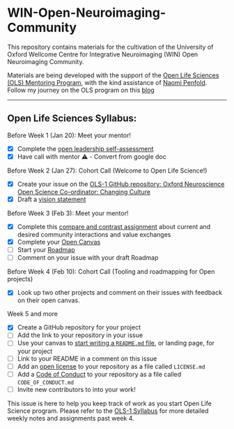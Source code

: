 # WIN-Open-Neuroimaging-Community

This repository contains materials for the cultivation of the University of Oxford Wellcome Centre for Integrative Neuroimaging (WIN) Open Neuroimaging Community.

Materials are being developed with the support of the [Open Life Sciences (OLS) Mentoring Program](https://openlifesci.org), with the kind assistance of [Naomi Penfold](https://github.com/npscience). Follow my journey on the OLS program on this [blog](./blog/blog)

***

## Open Life Sciences Syllabus:

Before Week 1 (Jan 20): Meet your mentor!
- [x] Complete the [open leadership self-assessment](https://github.com/cassgvp/WIN-Open-Neuroimaging-Community/blob/master/%5BOLS%5D%20Week%201%20-%20%20Self-Assessment.pdf)
- [x] Have call with mentor ⚠️ - Convert from google doc

Before Week 2 (Jan 27): Cohort Call (Welcome to Open Life Science!)
- [x] Create your issue on the [OLS-1 GitHub repository: Oxford Neuroscience Open Science Co-ordinator: Changing Culture ](https://github.com/open-life-science/ols-1/issues/15)
- [x] Draft a [vision statement](https://github.com/cassgvp/WIN-Open-Neuroimaging-Community/blob/master/vision-statement.md)

Before Week 3 (Feb 3): Meet your mentor!
- [x] Complete this [compare and contrast assignment](https://github.com/cassgvp/WIN-Open-Neuroimaging-Community/blob/master/OLS-MiniAssignments/wk3-compare-and-contrast.md) about current and desired community interactions and value exchanges
- [x] Complete your [Open Canvas](https://github.com/cassgvp/WIN-Open-Neuroimaging-Community/blob/master/open-canvas.pdf)
- [ ] Start your [Roadmap](https://mozilla.github.io/open-leadership-training-series/articles/opening-your-project/start-your-project-roadmap/)
- [ ] Comment on your issue with your draft Roadmap

Before Week 4 (Feb 10): Cohort Call (Tooling and roadmapping for Open projects)
- [x] Look up two other projects and comment on their issues with feedback on their open canvas.

Week 5 and more
- [x] Create a GitHub repository for your project
- [ ] Add the link to your repository in your issue
- [ ] Use your canvas to [start writing a `README.md` file](https://mozilla.github.io/open-leadership-training-series/articles/opening-your-project/write-a-great-project-readme/), or landing page, for your project
- [ ] Link to your README in a comment on this issue
- [ ] Add an [open license](https://mozilla.github.io/open-leadership-training-series/articles/get-your-project-online/sharing-your-work-in-the-open/) to your repository as a file called `LICENSE.md`
- [ ] Add a [Code of Conduct](https://mozilla.github.io/open-leadership-training-series/articles/building-communities-of-contributors/write-a-code-of-conduct/) to your repository as a file called `CODE_OF_CONDUCT.md`
- [ ] Invite new contributors to into your work!

This issue is here to help you keep track of work as you start Open Life Science program. Please refer to the [OLS-1 Syllabus](https://openlifesci.org/ols-1) for more detailed weekly notes and assignments past week 4.
